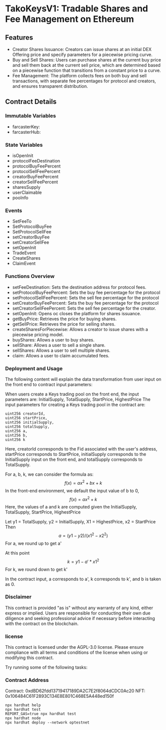 # TakoKeysV1: Tradable Shares and Fee Management on Ethereum

## Features

* Creator Shares Issuance: Creators can issue shares at an initial DEX Offering price and specify parameters for a piecewise pricing curve.
* Buy and Sell Shares: Users can purchase shares at the current buy price and sell them back at the current sell price, which are determined based on a piecewise function that transitions from a constant price to a curve.
* Fee Management: The platform collects fees on both buy and sell transactions, with separate fee percentages for protocol and creators, and ensures transparent distribution.

## Contract Details

### Immutable Variables
* farcasterKey: 
* farcasterHub:

### State Variables
* isOpenInit
* protocolFeeDestination
* protocolBuyFeePercent
* protocolSellFeePercent
* creatorBuyFeePercent
* creatorSellFeePercent
* sharesSupply
* userClaimable
* pooInfo

### Events

* SetFeeTo
* SetProtocolBuyFee
* SetProtocolSellFee
* setCreatorBuyFee
* setCreatorSellFee
* setOpenInit
* TradeEvent
* CreateShares
* ClaimEvent

### Functions Overview

* setFeeDestination: Sets the destination address for protocol fees.
* setProtocolBuyFeePercent: Sets the buy fee percentage for the protocol
* setProtocolSellFeePercent: Sets the sell fee percentage for the protocol
* setCreatorBuyFeePercent: Sets the buy fee percentage for the protocol
* setCreatorSellFeePercent: Sets the sell fee percentage for the creator.
* setOpenInit: Opens oc closes the platform for shares issuance.
* getBuyPrice: Retrieves the price for buying shares.
* getSellPrice: Retrieves the price for selling shares.
* createSharesForPiecewise: Allows a creator to issue shares with a piecewise pricing model.
* buyShares: Allows a user to buy shares.
* sellShare: Allows a user to sell a single share.
* sellShares: Allows a user to sell multiple shares.
* claim: Allows a user to claim accumulated fees.

### Deployment and Usage

The following content will explain the data transformation from user input on the front end to contract input parameters:

When users create a Keys trading pool on the front end, the input parameters are:
InitialSupply, TotalSupply, StartPrice, HighestPrice
The input parameters for creating a Keys trading pool in the contract are:
```
uint256 creatorId, 
uint256 startPrice, 
uint256 initialSupply, 
uint256 totalSupply, 
uint256 a, 
uint256 b, 
uint256 k
```

Here, creatorId corresponds to the Fid associated with the user's address,
startPrice corresponds to StartPrice, initialSupply corresponds to the InitialSupply input on the front end, and totalSupply corresponds to TotalSupply.

For a, b, k, we can consider the formula as:
$$
f(x) = ax^2 + bx + k
$$
In the front-end environment, we default the input value of b to 0,
$$
f(x) = ax^2 + k
$$
Here, the values of a and k are computed given the InitialSupply, TotalSupply, StartPrice, HighestPrice

Let y1 = TotalSupply, y2 = InitialSupply, X1 = HighestPrice, x2 = StartPrice
Then
$$
a = (y1 - y2) / (x1^2 - x2^2)
$$
For a, we round up to get a'

At this point
$$
k = y1 - a' * x1^2
$$
For k, we round down to get k'

In the contract input, a corresponds to a', k corresponds to k', and b is taken as 0.

### Disclaimer
This contract is provided "as is" without any warranty of any kind, either express or implied. Users are responsible for conducting their own due diligence and seeking professional advice if necessary before interacting with the contract on the blockchain.

### license
This contract is licensed under the AGPL-3.0 license. Please ensure compliance with all terms and conditions of the license when using or modifying this contract.

Try running some of the following tasks:

### Contract Address

Contract: 0xdBD62fdd13719417189DA2C7E2f8064dCDC0Ac20
NFT: 0x106484C61F2893C134E8E801C468E5A448ed150f

```shell
npx hardhat help
npx hardhat test
REPORT_GAS=true npx hardhat test
npx hardhat node
npx hardhat deploy --network optestnet
```
